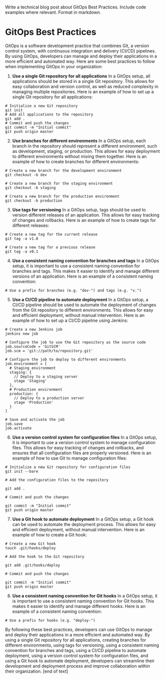  Write a technical blog post about GitOps Best Practices. Include code examples where relevant. Format in markdown.
# GitOps Best Practices

GitOps is a software development practice that combines Git, a version control system, with continuous integration and delivery (CI/CD) pipelines. By using GitOps, developers can manage and deploy their applications in a more efficient and automated way. Here are some best practices to follow when implementing GitOps in your organization:
1. **Use a single Git repository for all applications**
In a GitOps setup, all applications should be stored in a single Git repository. This allows for easy collaboration and version control, as well as reduced complexity in managing multiple repositories.
Here is an example of how to set up a single Git repository for all applications:
```
# Initialize a new Git repository
git init
# Add all applications to the repository
git add .
# Commit and push the changes
git commit -m "Initial commit"
git push origin master
```
2. **Use branches for different environments**
In a GitOps setup, each branch in the repository should represent a different environment, such as development, staging, or production. This allows for easy deployment to different environments without mixing them together.
Here is an example of how to create branches for different environments:
```
# Create a new branch for the development environment
git checkout -b dev

# Create a new branch for the staging environment
git checkout -b staging

# Create a new branch for the production environment
git checkout -b production
```
3. **Use tags for versioning**
In a GitOps setup, tags should be used to version different releases of an application. This allows for easy tracking of changes and rollbacks.
Here is an example of how to create tags for different releases:
```
# Create a new tag for the current release
git tag -a v1.0

# Create a new tag for a previous release
git tag -a v0.1
```
4. **Use a consistent naming convention for branches and tags**
In a GitOps setup, it is important to use a consistent naming convention for branches and tags. This makes it easier to identify and manage different versions of an application.
Here is an example of a consistent naming convention:
```
# Use a prefix for branches (e.g. "dev-") and tags (e.g. "v.")
```
5. **Use a CI/CD pipeline to automate deployment**
In a GitOps setup, a CI/CD pipeline should be used to automate the deployment of changes from the Git repository to different environments. This allows for easy and efficient deployment, without manual intervention.
Here is an example of how to set up a CI/CD pipeline using Jenkins:
```
# Create a new Jenkins job
jenkins new job

# Configure the job to use the Git repository as the source code
job.sourceCode = 'GitSCM'
job.scm = 'git://path/to/repository.git'

# Configure the job to deploy to different environments
job.environment = [
  # Staging environment
  staging: {
    // Deploy to a staging server
    stage 'Staging'
  },
  # Production environment
  production: {
    // Deploy to a production server
    stage 'Production'
  }
]

# Save and activate the job
job.save
job.activate
```
6. **Use a version control system for configuration files**
In a GitOps setup, it is important to use a version control system to manage configuration files. This allows for easy tracking of changes and rollbacks, and ensures that all configuration files are properly versioned.
Here is an example of how to use Git to manage configuration files:
```
# Initialize a new Git repository for configuration files
git init --bare

# Add the configuration files to the repository

git add .

# Commit and push the changes

git commit -m "Initial commit"
git push origin master
```
7. **Use a Git hook to automate deployment**
In a GitOps setup, a Git hook can be used to automate the deployment process. This allows for easy and efficient deployment, without manual intervention.
Here is an example of how to create a Git hook:
```
# Create a new Git hook
touch .git/hooks/deploy

# Add the hook to the Git repository

git add .git/hooks/deploy

# Commit and push the changes

git commit -m "Initial commit"
git push origin master
```
8. **Use a consistent naming convention for Git hooks**
In a GitOps setup, it is important to use a consistent naming convention for Git hooks. This makes it easier to identify and manage different hooks.
Here is an example of a consistent naming convention:
```
# Use a prefix for hooks (e.g. "deploy-")
```

By following these best practices, developers can use GitOps to manage and deploy their applications in a more efficient and automated way. By using a single Git repository for all applications, creating branches for different environments, using tags for versioning, using a consistent naming convention for branches and tags, using a CI/CD pipeline to automate deployment, using a version control system for configuration files, and using a Git hook to automate deployment, developers can streamline their development and deployment process and improve collaboration within their organization. [end of text]


